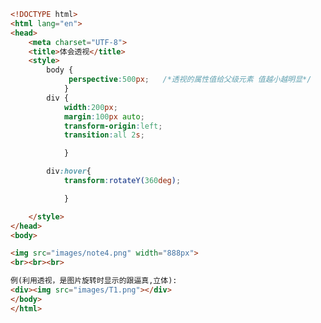 
<BlogInfo id="117" title="88.体会透视" author="白日梦想猿" pv=0 read_times=0 pre_cost_time="0分28秒" category="css学习" tag_list="['css学习']" create_time="2020.07.30 14:59:29" update_time="2020.07.30 15:07:13" />

```html
<!DOCTYPE html>
<html lang="en">
<head>
    <meta charset="UTF-8">
    <title>体会透视</title>
    <style>
        body {
             perspective:500px;   /*透视的属性值给父级元素 值越小越明显*/
            }
        div {
            width:200px;
            margin:100px auto;
            transform-origin:left;
            transition:all 2s;

            }

        div:hover{
            transform:rotateY(360deg);

            }

    </style>
</head>
<body>

<img src="images/note4.png" width="888px">
<br><br><br>

例(利用透视，是图片旋转时显示的跟逼真,立体):
<div><img src="images/T1.png"></div>
</body>
</html>
```
